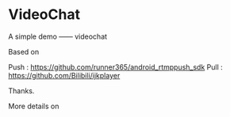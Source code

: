 # VideoChat
A simple demo —— videochat

Based on 

Push :  https://github.com/runner365/android_rtmppush_sdk
Pull :  https://github.com/Bilibili/ijkplayer

Thanks.

More details on    
